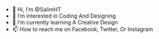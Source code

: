 - 👋 Hi, I’m @SalimHT
- 👀 I’m interested in Coding And Designing
- 🌱 I’m currently learning A Creative Design
- 📫 How to reach me on Facebook, Twitter, Or Instagram

<!---
SalimHT/SalimHT is a ✨ special ✨ repository because its `README.md` (this file) appears on your GitHub profile.
You can click the Preview link to take a look at your changes.
--->
